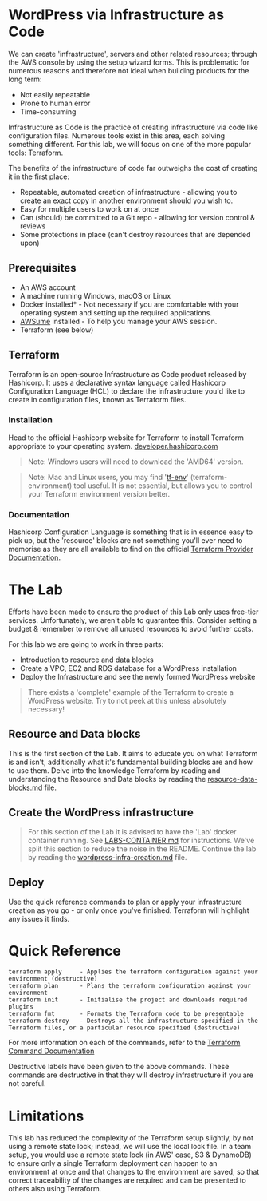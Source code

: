 # WordPress via Infrastructure as Code

We can create 'infrastructure', servers and other related resources; through the AWS console by using the setup wizard forms. This is problematic for numerous reasons and therefore not ideal when building products for the long term:

- Not easily repeatable
- Prone to human error
- Time-consuming

Infrastructure as Code is the practice of creating infrastructure via code like configuration files. Numerous tools exist in this area, each solving something different. For this lab, we will focus on one of the more popular tools: Terraform.

The benefits of the infrastructure of code far outweighs the cost of creating it in the first place:

- Repeatable, automated creation of infrastructure - allowing you to create an exact copy in another environment should you wish to.
- Easy for multiple users to work on at once
- Can (should) be committed to a Git repo - allowing for version control & reviews
- Some protections in place (can't destroy resources that are depended upon)

## Prerequisites

- An AWS account
- A machine running Windows, macOS or Linux
- Docker installed* - Not necessary if you are comfortable with your operating system and setting up the required applications.
- [AWSume](https://awsu.me/) installed - To help you manage your AWS session.
- Terraform (see below)

## Terraform

Terraform is an open-source Infrastructure as Code product released by Hashicorp.
It uses a declarative syntax language called Hashicorp Configuration Language (HCL) to declare the infrastructure you'd like to create in configuration files, known as Terraform files.

### Installation
Head to the official Hashicorp website for Terraform to install Terraform appropriate to your operating system.
[developer.hashicorp.com](https://developer.hashicorp.com/terraform/downloads?product_intent=terraform)

> Note: Windows users will need to download the 'AMD64' version.

> Note: Mac and Linux users, you may find '[tf-env](https://github.com/tfutils/tfenv)' (terraform-environment) tool useful. It is not essential, but allows you to control your Terraform environment version better. 

### Documentation

Hashicorp Configuration Language is something that is in essence easy to pick up, but the 'resource' blocks are not something you'll ever need to memorise as they are all available to find on the official [Terraform Provider Documentation](https://registry.terraform.io/providers/hashicorp/aws/latest/docs).

# The Lab
Efforts have been made to ensure the product of this Lab only uses free-tier services. Unfortunately, we aren't able to guarantee this. Consider setting a budget & remember to remove all unused resources to avoid further costs.

For this lab we are going to work in three parts:

- Introduction to resource and data blocks
- Create a VPC, EC2 and RDS database for a WordPress installation
- Deploy the Infrastructure and see the newly formed WordPress website

> There exists a 'complete' example of the Terraform to create a WordPress website. Try to not peek at this unless absolutely necessary! 

## Resource and Data blocks

This is the first section of the Lab. It aims to educate you on what Terraform is and isn't, additionally what it's fundamental building blocks are and how to use them.
Delve into the knowledge Terraform by reading and understanding the Resource and Data blocks by reading the [resource-data-blocks.md](resource-data-blocks.md) file.

## Create the WordPress infrastructure

> For this section of the Lab it is advised to have the 'Lab' docker container running. See [LABS-CONTAINER.md](../LABS-CONTAINER.md) for instructions.
We've split this section to reduce the noise in the README. Continue the lab by reading the [wordpress-infra-creation.md](wordpress-infra-creation.md) file.

## Deploy

Use the quick reference commands to plan or apply your infrastructure creation as you go - or only once you've finished.
Terraform will highlight any issues it finds.

# Quick Reference
    terraform apply     - Applies the terraform configuration against your environment (destructive)
    terraform plan      - Plans the terraform configuration against your environment
    terraform init      - Initialise the project and downloads required plugins
    terraform fmt       - Formats the Terraform code to be presentable
    terraform destroy   - Destroys all the infrastructure specified in the Terraform files, or a particular resource specified (destructive)

For more information on each of the commands, refer to the [Terraform Command Documentation](https://developer.hashicorp.com/terraform/cli/commands)

Destructive labels have been given to the above commands. These commands are destructive in that they will destroy infrastructure if you are not careful.

# Limitations
This lab has reduced the complexity of the Terraform setup slightly, by not using a remote state lock; instead, we will use the local lock file.
In a team setup, you would use a remote state lock (in AWS' case, S3 & DynamoDB) to ensure only a single Terraform deployment can happen to an environment at once and that changes to the environment are saved, so that correct traceability of the changes are required and can be presented to others also using Terraform.

